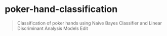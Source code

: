 # poker-hand-classification

> Classification of poker hands using Naive Bayes Classifier and Linear Discriminant Analysis Models Edit

